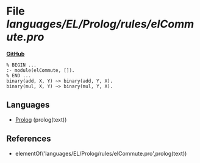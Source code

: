 # File _languages/EL/Prolog/rules/elCommute.pro_
**[GitHub](https://github.com/softlang/yas/blob/master/languages/EL/Prolog/rules/elCommute.pro)**
```
% BEGIN ...
:- module(elCommute, []).
% END ...
binary(add, X, Y) ~> binary(add, Y, X).
binary(mul, X, Y) ~> binary(mul, Y, X).
```

## Languages
* [Prolog](../languages/Prolog.md) (prolog(text))

## References
* elementOf('languages/EL/Prolog/rules/elCommute.pro',prolog(text))
